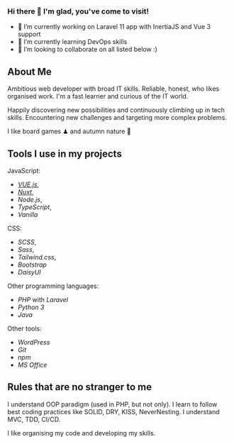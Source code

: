 ### Hi there 👋 I'm glad, you've come to visit!

- 🔭 I’m currently working on Laravel 11 app with InertiaJS and Vue 3 support 
- 🌱 I’m currently learning DevOps skills
- 👯 I’m looking to collaborate on all listed below :)

## About Me

Ambitious web developer with broad IT skills. Reliable, honest, who likes organised work. I'm a fast learner and curious of the IT world. 

Happily discovering new possibilities and continuously climbing up in tech skills. Encountering new challenges and targeting more complex problems.

I like board games ♟ and autumn nature 🍂



## Tools I use in my projects

JavaScript:

- *[VUE.js](https://vue.js)*,
- *[Nuxt](https://nuxt.com)*,
- *Node.js*,
- *TypeScript*,
- *Vanilla*

CSS:

- *SCSS*,
- *Sass*,
- *Tailwind.css*,
- *Bootstrap*
- *DaisyUI*

Other programming languages:

- *PHP* with *Laravel*
- *Python 3*
- *Java*

Other tools:

- *WordPress*
- *Git*
- *npm*
- *MS Office*

## Rules that are no stranger to me

I understand OOP paradigm (used in PHP, but not only). I learn to follow best coding practices like SOLID, DRY, KISS, NeverNesting. I understand MVC, TDD, CI/CD. 

I like organising my code and developing my skills. 


<!--
**TymoteuszNachtman/TymoteuszNachtman** is a ✨ _special_ ✨ repository because its `README.md` (this file) appears on your GitHub profile.

Here are some ideas to get you started:

- 🔭 I’m currently working on ...
- 🌱 I’m currently learning ...
- 👯 I’m looking to collaborate on ...
- 🤔 I’m looking for help with ...
- 💬 Ask me about ...
- 📫 How to reach me: ...
- 😄 Pronouns: ...
- ⚡ Fun fact: ...
-->
